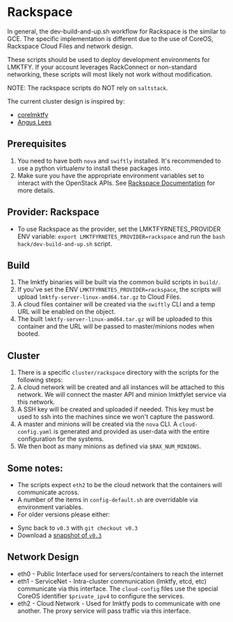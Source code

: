 # Rackspace
In general, the dev-build-and-up.sh workflow for Rackspace is the similar to GCE. The specific implementation is different due to the use of CoreOS, Rackspace Cloud Files and network design. 

These scripts should be used to deploy development environments for LMKTFY. If your account leverages RackConnect or non-standard networking, these scripts will most likely not work without modification.

NOTE: The rackspace scripts do NOT rely on `saltstack`.

The current cluster design is inspired by:
- [corelmktfy](https://github.com/metral/corelmktfy/)
- [Angus Lees](https://github.com/anguslees/lmktfy-openstack/)

## Prerequisites
1. You need to have both `nova` and `swiftly` installed. It's recommended to use a python virtualenv to install these packages into.
2. Make sure you have the appropriate environment variables set to interact with the OpenStack APIs. See [Rackspace Documentation](http://docs.rackspace.com/servers/api/v2/cs-gettingstarted/content/section_gs_install_nova.html) for more details.

## Provider: Rackspace
- To use Rackspace as the provider, set the LMKTFYRNETES_PROVIDER ENV variable:
  `export LMKTFYRNETES_PROVIDER=rackspace` and run the `bash hack/dev-build-and-up.sh` script.

## Build
1. The lmktfy binaries will be built via the common build scripts in `build/`.
2. If you've set the ENV `LMKTFYRNETES_PROVIDER=rackspace`, the scripts will upload `lmktfy-server-linux-amd64.tar.gz` to Cloud Files.
2. A cloud files container will be created via the `swiftly` CLI and a temp URL will be enabled on the object.
3. The built `lmktfy-server-linux-amd64.tar.gz` will be uploaded to this container and the URL will be passed to master/minions nodes when booted.

## Cluster
1. There is a specific `cluster/rackspace` directory with the scripts for the following steps:
2. A cloud network will be created and all instances will be attached to this network. We will connect the master API and minion lmktfylet service via this network.
3. A SSH key will be created and uploaded if needed. This key must be used to ssh into the machines since we won't capture the password.
4. A master and minions will be created via the `nova` CLI. A `cloud-config.yaml` is generated and provided as user-data with the entire configuration for the systems.
5. We then boot as many minions as defined via `$RAX_NUM_MINIONS`.

## Some notes:
- The scripts expect `eth2` to be the cloud network that the containers will communicate across.
- A number of the items in `config-default.sh` are overridable via environment variables.
- For older versions please either:
 * Sync back to `v0.3` with `git checkout v0.3`
 * Download a [snapshot of `v0.3`](https://github.com/GoogleCloudPlatform/lmktfy/archive/v0.3.tar.gz)

## Network Design
- eth0 - Public Interface used for servers/containers to reach the internet
- eth1 - ServiceNet - Intra-cluster communication (lmktfy, etcd, etc) communicate via this interface. The `cloud-config` files use the special CoreOS identifier `$private_ipv4` to configure the services.
- eth2 - Cloud Network - Used for lmktfy pods to communicate with one another. The proxy service will pass traffic via this interface.
